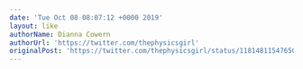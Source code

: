```yaml
---
date: 'Tue Oct 08 08:07:12 +0000 2019'
layout: like
authorName: Dianna Cowern
authorUrl: 'https://twitter.com/thephysicsgirl'
originalPost: 'https://twitter.com/thephysicsgirl/status/1181481154765045761'
---
```

